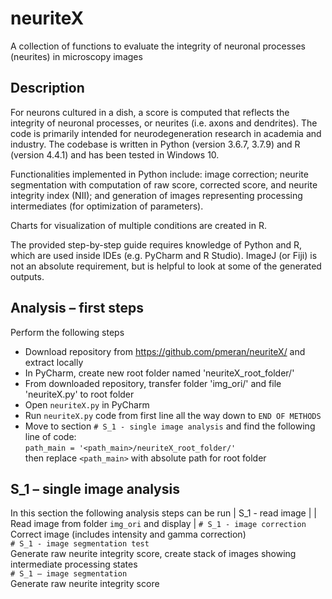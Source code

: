 # neuriteX
A collection of functions to evaluate the integrity of neuronal processes (neurites) in microscopy images

## Description
For neurons cultured in a dish, a score is computed that reflects the integrity of neuronal processes, or neurites (i.e. axons and dendrites). The code is primarily intended for neurodegeneration research in academia and industry. The codebase is written in Python (version 3.6.7, 3.7.9) and R (version 4.4.1) and has been tested in Windows 10.

Functionalities implemented in Python include: image correction; neurite segmentation with computation of raw score, corrected score, and neurite integrity index (NII); and generation of images representing processing intermediates (for optimization of parameters).

Charts for visualization of multiple conditions are created in R.

The provided step-by-step guide requires knowledge of Python and R, which are used inside IDEs (e.g. PyCharm and R Studio).  ImageJ (or Fiji) is not an absolute requirement, but is helpful to look at some of the generated outputs.


## Analysis – first steps

Perform the following steps

-	Download repository from https://github.com/pmeran/neuriteX/ and extract locally
-	In PyCharm, create new root folder named 'neuriteX_root_folder/'
-	From downloaded repository, transfer folder 'img_ori/' and file 'neuriteX.py' to root folder
-	Open `neuriteX.py` in PyCharm
-	Run `neuriteX.py` code from first line all the way down to `END OF METHODS`
-	Move to section `# S_1 - single image analysis` and find the following line of code:<br />
  `path_main = '<path_main>/neuriteX_root_folder/'`<br />
  then replace `<path_main>` with absolute path for root folder<br />

## S_1 – single image analysis

In this section the following analysis steps can be run
| S_1 - read image  |
|       Read image from folder `img_ori` and display |
`# S_1 - image correction`<br />
        Correct image (includes intensity and gamma correction)  
`# S_1 - image segmentation test`<br />
        Generate raw neurite integrity score, create stack of images showing intermediate processing states  
`# S_1 – image segmentation`<br />
        Generate raw neurite integrity score  






